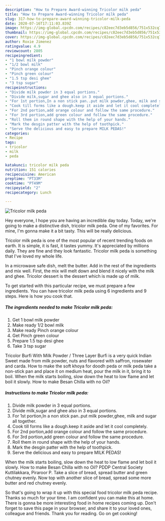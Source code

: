```yaml
---
description: "How to Prepare Award-winning Tricolor milk peda"
title: "How to Prepare Award-winning Tricolor milk peda"
slug: 317-how-to-prepare-award-winning-tricolor-milk-peda
date: 2020-07-16T17:11:03.839Z
image: https://img-global.cpcdn.com/recipes/c82eec7d3eb5d856/751x532cq70/tricolor-milk-peda-recipe-main-photo.jpg
thumbnail: https://img-global.cpcdn.com/recipes/c82eec7d3eb5d856/751x532cq70/tricolor-milk-peda-recipe-main-photo.jpg
cover: https://img-global.cpcdn.com/recipes/c82eec7d3eb5d856/751x532cq70/tricolor-milk-peda-recipe-main-photo.jpg
author: Roxie Jimenez
ratingvalue: 4.9
reviewcount: 2805
recipeingredient:
- "1 bowl milk powder"
- "1/2 bowl milk"
- "Pinch orange colour"
- "Pinch green colour"
- "1.5 tsp desi ghee"
- "3 tsp sugar"
recipeinstructions:
- "Divide milk powder in 3 equal portions."
- "Divide milk,sugar and ghee also in 3 equal portions."
- "For 1st portion,In a non stick pan..put milk powder,ghee, milk and sugar all together."
- "Cook till forms like a dough.keep it aside and let it cool completely."
- "For 2nd portion,add orange colour and follow the same procedure."
- "For 3rd portion,add green colour and follow the same procedure."
- "Roll them in round shape with the help of your hands."
- "Mark the desgin patter with the help of toothpick."
- "Serve the delicious and easy to prepare MILK PEDAS!"
categories:
- Recipe
tags:
- tricolor
- milk
- peda

katakunci: tricolor milk peda 
nutrition: 151 calories
recipecuisine: American
preptime: "PT33M"
cooktime: "PT49M"
recipeyield: "2"
recipecategory: Lunch

---
```



![Tricolor milk peda](https://img-global.cpcdn.com/recipes/c82eec7d3eb5d856/751x532cq70/tricolor-milk-peda-recipe-main-photo.jpg)

Hey everyone, I hope you are having an incredible day today. Today, we're going to make a distinctive dish, tricolor milk peda. One of my favorites. For mine, I'm gonna make it a bit tasty. This will be really delicious.

Tricolor milk peda is one of the most popular of recent trending foods on earth. It is simple, it is fast, it tastes yummy. It's appreciated by millions daily. They are fine and they look fantastic. Tricolor milk peda is something that I've loved my whole life.

In a microwave safe dish, melt the butter. Add in the rest of the ingredients and mix well. First, the mix will melt down and blend it nicely with the milk and ghee. Tricolor dessert is the dessert which is made up of milk.


To get started with this particular recipe, we must prepare a few ingredients. You can have tricolor milk peda using 6 ingredients and 9 steps. Here is how you cook that.

<!--inarticleads1-->

##### The ingredients needed to make Tricolor milk peda:

1. Get 1 bowl milk powder
1. Make ready 1/2 bowl milk
1. Make ready Pinch orange colour
1. Get Pinch green colour
1. Prepare 1.5 tsp desi ghee
1. Take 3 tsp sugar


Tricolor Burfi With Milk Powder / Three Layer Burfi is a very quick Indian Sweet made from milk powder, nuts and flavored with saffron, rosewater and carda. How to make the soft khoya for doodh peda or milk peda take a non-stick pan and place it on medium heat, pour the milk in it, bring it to boil. When the milk starts boiling, slow down the heat to low flame and let boil it slowly. How to make Besan Chilla with no Oil? 

<!--inarticleads2-->

##### Instructions to make Tricolor milk peda:

1. Divide milk powder in 3 equal portions.
1. Divide milk,sugar and ghee also in 3 equal portions.
1. For 1st portion,In a non stick pan..put milk powder,ghee, milk and sugar all together.
1. Cook till forms like a dough.keep it aside and let it cool completely.
1. For 2nd portion,add orange colour and follow the same procedure.
1. For 3rd portion,add green colour and follow the same procedure.
1. Roll them in round shape with the help of your hands.
1. Mark the desgin patter with the help of toothpick.
1. Serve the delicious and easy to prepare MILK PEDAS!


When the milk starts boiling, slow down the heat to low flame and let boil it slowly. How to make Besan Chilla with no Oil? PDDP Central Society Kuttilakkara, Piraroor P. Take a slice of bread, spread butter and green chutney evenly. Now top with another slice of bread, spread some more butter and red chutney evenly. 

So that's going to wrap it up with this special food tricolor milk peda recipe. Thanks so much for your time. I am confident you can make this at home. There is gonna be more interesting food in home recipes coming up. Don't forget to save this page in your browser, and share it to your loved ones, colleague and friends. Thank you for reading. Go on get cooking!
